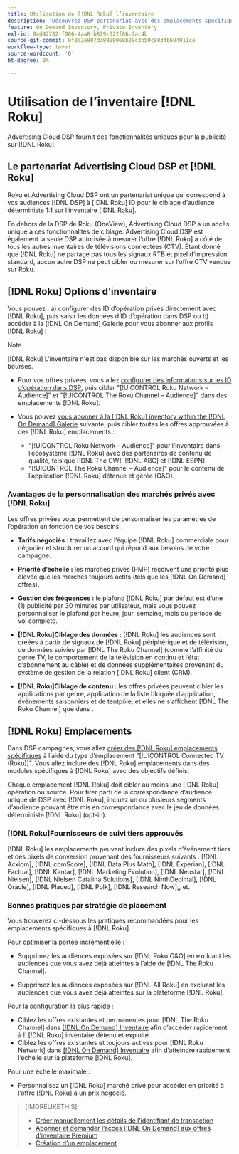 ```yaml
---
title: Utilisation de [!DNL Roku] l’inventaire
description: 'Découvrez DSP partenariat avec des emplacements spécifiques à  [!DNL Roku], including inventory options, approved third-party tracking vendors, and best practices for [!DNL Roku]. '
feature: On Demand Inventory, Private Inventory
exl-id: 0cd42782-f006-4aa8-b879-322f86cfac4b
source-git-commit: 0f0a2e907d39900968b29c3b59c8034b604911ce
workflow-type: tm+mt
source-wordcount: '0'
ht-degree: 0%

---
```


# Utilisation de l’inventaire [!DNL Roku]

Advertising Cloud DSP fournit des fonctionnalités uniques pour la publicité sur [!DNL Roku].

## Le partenariat Advertising Cloud DSP et [!DNL Roku]

Roku et Advertising Cloud DSP ont un partenariat unique qui correspond à vos audiences [!DNL DSP] à [!DNL Roku] ID pour le ciblage d’audience déterministe 1:1 sur l’inventaire [!DNL Roku].

En dehors de la DSP de Roku (OneView), Advertising Cloud DSP a un accès unique à ces fonctionnalités de ciblage. Advertising Cloud DSP est également la seule DSP autorisée à mesurer l’offre [!DNL Roku] à côté de tous les autres inventaires de télévisions connectées (CTV). Étant donné que [!DNL Roku] ne partage pas tous les signaux RTB et pixel d’impression standard, aucun autre DSP ne peut cibler ou mesurer sur l’offre CTV vendue sur Roku.

## [!DNL Roku] Options d’inventaire

Vous pouvez : a) configurer des ID d’opération privés directement avec [!DNL Roku], puis saisir les données d’ID d’opération dans DSP ou b) accéder à la [!DNL On Demand] Galerie pour vous abonner aux profils [!DNL Roku] :

>[!NOTE]
>
>[!DNL Roku] L&#39;inventaire n&#39;est pas disponible sur les marchés ouverts et les bourses.

* Pour vos offres privées, vous allez [configurer des informations sur les ID d’opération dans DSP](/help/dsp/inventory/deal-id-create.md), puis cibler &quot;[!UICONTROL Roku Network – Audience]&quot; et &quot;[!UICONTROL The Roku Channel – Audience]&quot; dans des emplacements [!DNL Roku].<!-- Or do you target the deal ID?? I see those strings for Roku On Demand inventory. Clarify if all Roku private deals will show up as one or the other of these in Roku Private inventory in Roku placement settings. -->

* Vous pouvez [vous abonner à la  [!DNL Roku] inventory within the [!DNL On Demand] Galerie](/help/dsp/inventory/on-demand-inventory-subscribe.md) suivante, puis cibler toutes les offres approuvées à des [!DNL Roku] emplacements :

   * &quot;[!UICONTROL Roku Network – Audience]&quot; pour l’inventaire dans l’écosystème [!DNL Roku] avec des partenaires de contenu de qualité, tels que [!DNL The CW], [!DNL ABC] et [!DNL ESPN].
   * &quot;[!UICONTROL The Roku Channel – Audience]&quot; pour le contenu de l’application [!DNL Roku] détenue et gérée (O&amp;O).

### Avantages de la personnalisation des marchés privés avec [!DNL Roku]

Les offres privées vous permettent de personnaliser les paramètres de l’opération en fonction de vos besoins.

* **Tarifs négociés :** travaillez avec l’équipe  [!DNL Roku] commerciale pour négocier et structurer un accord qui répond aux besoins de votre campagne.

* **Priorité d’échelle :** les marchés privés (PMP) reçoivent une priorité plus élevée que les marchés toujours actifs (tels que les  [!DNL On Demand] offres).

* **Gestion des fréquences :** le plafond  [!DNL Roku] par défaut est d’une (1) publicité par 30 minutes par utilisateur, mais vous pouvez personnaliser le plafond par heure, jour, semaine, mois ou période de vol complète.<!-- Within the DSP placement settings? NO - you negotiate this with Roku, but Christine to confirm with Amanda whether you should be able to edit this in placement. -->

* **[!DNL Roku]Ciblage des données :** [!DNL Roku]  les audiences sont créées à partir de signaux de  [!DNL Roku] périphérique et de télévision, de données suivies par  [!DNL The Roku Channel] (comme l’affinité du genre TV, le comportement de la télévision en continu et l’état d’abonnement au câble) et de données supplémentaires provenant du système de gestion de la relation  [!DNL Roku] client (CRM).

* **[!DNL Roku]Ciblage de contenu :** les offres privées peuvent cibler les applications par genre, application de la liste bloquée d’application, événements saisonniers et de tentpôle, et elles ne s’affichent  [!DNL The Roku Channel] que dans .

## [!DNL Roku] Emplacements

Dans DSP campagnes, vous allez [créer des  [!DNL Roku] emplacements spécifiques](/help/dsp/campaign-management/placements/placement-create.md) à l’aide du type d’emplacement &quot;[!UICONTROL Connected TV (Roku)]&quot;. Vous allez inclure des [!DNL Roku] emplacements dans des modules spécifiques à [!DNL Roku] avec des objectifs définis.

Chaque emplacement [!DNL Roku] doit cibler au moins une [!DNL Roku] opération ou source. Pour tirer parti de la correspondance d’audience unique de DSP avec [!DNL Roku], incluez un ou plusieurs segments d’audience pouvant être mis en correspondance avec le jeu de données déterministe [!DNL Roku] (opt-in).

### [!DNL Roku]Fournisseurs de suivi tiers approuvés

[!DNL Roku] les emplacements peuvent inclure des pixels d’événement tiers et des pixels de conversion provenant des fournisseurs suivants :   [!DNL Acxiom],  [!DNL comScore],  [!DNL Data Plus Math],  [!DNL Experian],  [!DNL Factual],  [!DNL Kantar],  [!DNL Marketing Evolution],  [!DNL Neustar],  [!DNL Nielsen],  [!DNL Nielsen Catalina Solutions],  [!DNL NinthDecimal],  [!DNL Oracle],  [!DNL Placed],  [!DNL Polk],  [!DNL Research Now],, et.

### Bonnes pratiques par stratégie de placement

Vous trouverez ci-dessous les pratiques recommandées pour les emplacements spécifiques à [!DNL Roku].

Pour optimiser la portée incrémentielle :

* Supprimez les audiences exposées sur [!DNL Roku O&O] en excluant les audiences que vous avez déjà atteintes à l’aide de [!DNL The Roku Channel].

* Supprimez les audiences exposées sur [!DNL All Roku] en excluant les audiences que vous avez déjà atteintes sur la plateforme [!DNL Roku].

Pour la configuration la plus rapide :

* Ciblez les offres existantes et permanentes pour [!DNL The Roku Channel] dans [[!DNL On Demand] Inventaire](/help/dsp/inventory/on-demand-inventory-subscribe.md) afin d’accéder rapidement à l’ [!DNL Roku] inventaire détenu et exploité.
* Ciblez les offres existantes et toujours actives pour [!DNL Roku Network] dans [[!DNL On Demand] Inventaire](/help/dsp/inventory/on-demand-inventory-subscribe.md) afin d’atteindre rapidement l’échelle sur la plateforme [!DNL Roku].

Pour une échelle maximale :

* Personnalisez un [!DNL Roku] marché privé pour accéder en priorité à l’offre [!DNL Roku] à un prix négocié.

>[!MORELIKETHIS]
>
>* [Créer manuellement les détails de l’identifiant de transaction](/help/dsp/inventory/deal-id-create.md)
> * [Abonner et demander l’accès  [!DNL On Demand] aux offres d’inventaire Premium](/help/dsp/inventory/on-demand-inventory-subscribe.md)
>* [Création d’un emplacement](/help/dsp/campaign-management/placements/placement-create.md)


